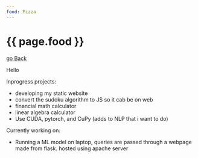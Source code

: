 ```yaml
---
food: Pizza
---
```


<h1>{{ page.food }}</h1>



[go Back](../)

Hello



Inprogress projects:
- developing my static website
- convert the sudoku algorithm to JS so it cab be on web
- financial math calculator
- linear algebra calculator
- Use CUDA, pytorch, and CuPy (adds to NLP that i want to do)



Currently working on:
- Running a ML model on laptop, queries are passed through a webpage made from flask.  hosted using apache server